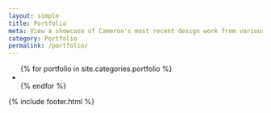 ```yaml
---
layout: simple
title: Portfolio
meta: View a showcase of Cameron's most recent design work from various disciplines.
category: Portfolio
permalink: /portfolio/
---
```

<main class="padded greylightest">
    <section>
        <!-- <h5>Filter</h5> -->
        <ul class="portfolio_list">
            {% for portfolio in site.categories.portfolio %}
                <li class="fade_in" style="background-image: url('{{portfolio.images[0]}}')">
                    <a href="{{site.baseurl}}{{portfolio.url}}"></a>
                </li>
            {% endfor %}
        </ul>
    </section>
    {% include footer.html %}
</main>